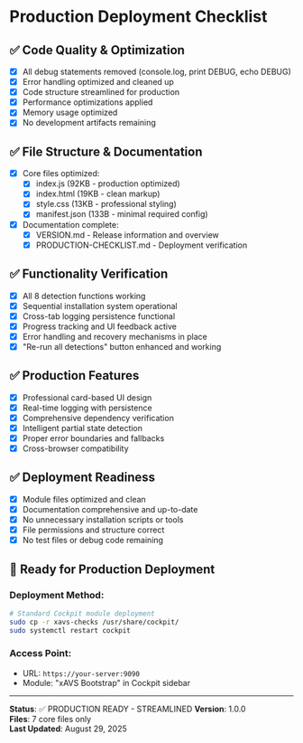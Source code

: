 # Production Deployment Checklist

## ✅ Code Quality & Optimization
- [x] All debug statements removed (console.log, print DEBUG, echo DEBUG)
- [x] Error handling optimized and cleaned up
- [x] Code structure streamlined for production
- [x] Performance optimizations applied
- [x] Memory usage optimized
- [x] No development artifacts remaining

## ✅ File Structure & Documentation
- [x] Core files optimized:
  - [x] index.js (92KB - production optimized)
  - [x] index.html (19KB - clean markup)
  - [x] style.css (13KB - professional styling)
  - [x] manifest.json (133B - minimal required config)
- [x] Documentation complete:
  - [x] VERSION.md - Release information and overview
  - [x] PRODUCTION-CHECKLIST.md - Deployment verification

## ✅ Functionality Verification
- [x] All 8 detection functions working
- [x] Sequential installation system operational
- [x] Cross-tab logging persistence functional
- [x] Progress tracking and UI feedback active
- [x] Error handling and recovery mechanisms in place
- [x] "Re-run all detections" button enhanced and working

## ✅ Production Features
- [x] Professional card-based UI design
- [x] Real-time logging with persistence
- [x] Comprehensive dependency verification
- [x] Intelligent partial state detection
- [x] Proper error boundaries and fallbacks
- [x] Cross-browser compatibility

## ✅ Deployment Readiness
- [x] Module files optimized and clean
- [x] Documentation comprehensive and up-to-date
- [x] No unnecessary installation scripts or tools
- [x] File permissions and structure correct
- [x] No test files or debug code remaining

## 🚀 Ready for Production Deployment

### Deployment Method:
```bash
# Standard Cockpit module deployment
sudo cp -r xavs-checks /usr/share/cockpit/
sudo systemctl restart cockpit
```

### Access Point:
- URL: `https://your-server:9090`
- Module: "xAVS Bootstrap" in Cockpit sidebar

---

**Status**: ✅ PRODUCTION READY - STREAMLINED
**Version**: 1.0.0  
**Files**: 7 core files only  
**Last Updated**: August 29, 2025
